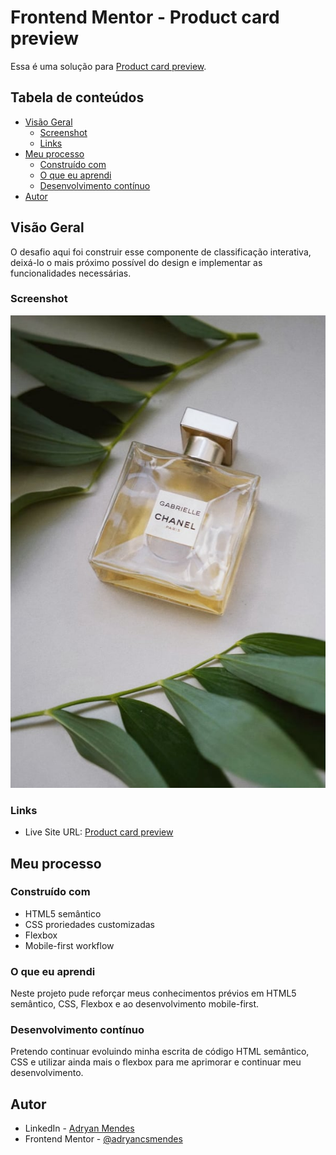 # Frontend Mentor - Product card preview

Essa é uma solução para [Product card preview](https://www.frontendmentor.io/challenges/product-preview-card-component-GO7UmttRfa). 

## Tabela de conteúdos

- [Visão Geral](#visão-geral)
  - [Screenshot](#screenshot)
  - [Links](#links)
- [Meu processo](#meu-processo)
  - [Construído com](#construído-com)
  - [O que eu aprendi](#o-que-eu-aprendi)
  - [Desenvolvimento contínuo](#desenvolvimento-contínuo)
- [Autor](#autor)


## Visão Geral

O desafio aqui foi construir esse componente de classificação interativa, deixá-lo o mais próximo possível do design e implementar as funcionalidades necessárias.


### Screenshot


![](/images/image-product-desktop.jpg)


### Links

- Live Site URL: [Product card preview](https://product-preview-card-flax.vercel.app/)


## Meu processo

### Construído com

- HTML5 semântico
- CSS proriedades customizadas
- Flexbox
- Mobile-first workflow


### O que eu aprendi

Neste projeto pude reforçar meus conhecimentos prévios em HTML5 semântico, CSS, Flexbox e ao desenvolvimento mobile-first.


### Desenvolvimento contínuo

Pretendo continuar evoluindo minha escrita de código HTML semântico, CSS e utilizar ainda mais o flexbox para me aprimorar e continuar meu desenvolvimento.


## Autor

- LinkedIn - [Adryan Mendes](https://www.linkedin.com/in/adryan-c%C3%A9sar-mendes-527248186/)
- Frontend Mentor - [@adryancsmendes](https://www.frontendmentor.io/profile/adryancsmendes)

